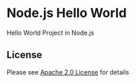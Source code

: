 # Node.js Hello World
Hello World Project in Node.js

## License

Please see [Apache 2.0 License](./LICENSE) for details